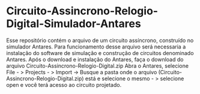# Circuito-Assincrono-Relogio-Digital-Simulador-Antares
Esse repositório contém o arquivo de um circuito assíncrono, construído no simulador Antares. 
Para funcionamento desse arquivo será necessaria a instalação do software de simulação e construção de circuitos denominado Antares. 
Após o download e instalação do Antares, faça o download do arquivo Circuito-Assincrono-Relogio-Digital.zip 
Abra o Antares, selecione File - > Projects - > Import -> Busque a pasta onde o arquivo (Circuito-Assincrono-Relogio-Digital.zip) está e selecione o mesmo - > selecione open e você terá acesso ao circuito projetado.
